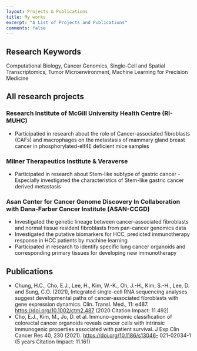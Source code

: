 ```yaml
---
layout: Projects & Publications
title: My works
excerpt: "A List of Projects and Publications"
comments: false
---
```


## Research Keywords
Computational Biology, Cancer Genomics, Single-Cell and Spatial Transcriptomics, Tumor Microenvironment, Machine Learning for Precision Medicine


## All research projects

### Research Institute of McGill University Health Centre (RI-MUHC) 
* Participatied in research about the role of Cancer-associated fibroblasts (CAFs) and macrophages on the metastasis of mammary gland breast cancer in phosphorylated-elf4E deficient mice samples

### Milner Therapeutics Institute & Veraverse
* Participated in research about Stem-like subtype of gastric cancer - Especially investigated the characteristics of Stem-like gastric cancer derived metastasis

### Asan Center for Cancer Genome Discovery In Collaboration with Dana-Farber Cancer Institute (ASAN-CCGD)
* Investigated the genetic lineage between cancer-associated fibroblasts and normal tissue resident fibroblasts from pan-cancer genomics data
* Investigated the putative biomarkers for HCC, predicted immunotherapy response in HCC patients by machine learning
* Participated in research to identify specific lung cancer organoids and corresponding primary tissues for developing new immunotherapy

## Publications
* Chung, H.C., Cho, E.J., Lee, H., Kim, W.-K., Oh, J.-H., Kim, S.-H., Lee, D. and Sung, C.O. (2021), Integrated single-cell RNA sequencing analyses suggest developmental paths of cancer-associated fibroblasts with gene expression dynamics. Clin. Transl. Med., 11: e487. https://doi.org/10.1002/ctm2.487 (2020 Citation Impact: 11.492)
* Cho, E.J., Kim, M., Jo, D. et al. Immuno-genomic classification of colorectal cancer organoids reveals cancer cells with intrinsic immunogenic properties associated with patient survival. J Exp Clin Cancer Res 40, 230 (2021). https://doi.org/10.1186/s13046- 021-02034-1 (5 years Citation Impact: 11.161)
